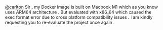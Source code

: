 [@carlton](/u/carlton) Sir , my Docker image is built on Macbook M1 which as
you know uses ARM64 architecture . But evaluated with x86_64 which caused the
exec format error due to cross platform compatibility issues . I am kindly
requesting you to re-evaluate the project once again .